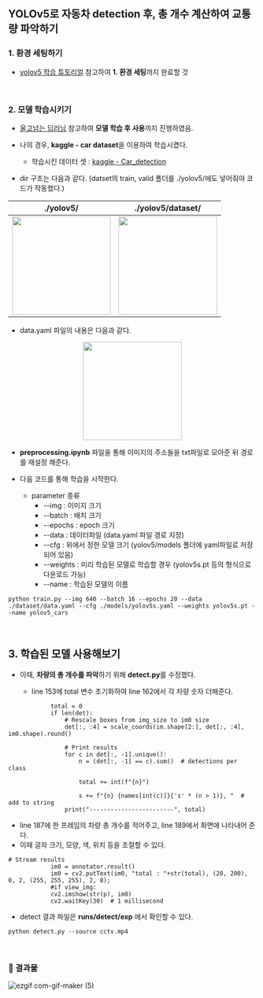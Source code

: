 ## YOLOv5로 자동차 detection 후, 총 개수 계산하여 교통량 파악하기


### 1. 환경 세팅하기
- [yolov5 학습 튜토리얼](https://lynnshin.tistory.com/47) 참고하여 **1. 환경 세팅**까지 완료할 것

<br>

### 2. 모델 학습시키기
- [울고넘는 딥러닝](https://minding-deep-learning.tistory.com/19) 참고하여 **모델 학습 후 사용**까지 진행하였음.

- 나의 경우, **kaggle - car dataset**을 이용하여 학습시켰다.
  - 학습시킨 데이터 셋 : [kaggle - Car_detection](https://www.kaggle.com/datasets/ahmedhaytham/car-detection)


- dir 구조는 다음과 같다. (datset의 train, valid 폴더를 ./yolov5/에도 넣어줘야 코드가 작동했다.)

./yolov5/ | ./yolov5/dataset/
--|--
<img src="https://user-images.githubusercontent.com/53934639/167644914-32e65f66-926b-4179-9207-35f39fab2be1.png" style="width:200px">|<img src="https://user-images.githubusercontent.com/53934639/167645334-7bf2d672-e8aa-46fd-a704-c81eeb4df8fa.png" style="width:200px">



- data.yaml 파일의 내용은 다음과 같다.
<p align="center">
<img src="https://user-images.githubusercontent.com/53934639/167643816-f417389d-e19b-4a56-9e6d-daa2729ee0ad.png" style="width:200px"></p>

- **preprocessing.ipynb** 파일을 통해 이미지의 주소들을 txt파일로 모아준 뒤 경로를 재설정 해준다.

- 다음 코드를 통해 학습을 시작한다.
  - parameter 종류
    - --img : 이미지 크기
    - --batch : 배치 크기
    - --epochs : epoch 크기
    - --data : 데이터파일 (data.yaml 파일 경로 지정)
    - --cfg : 위에서 정한 모델 크기 (yolov5/models 폴더에 yaml파일로 저장되어 있음)
    - --weights : 미리 학습된 모델로 학습할 경우 (yolov5s.pt 등의 형식으로 다운로드 가능)
    - --name : 학습된 모델의 이름

```
python train.py --img 640 --batch 16 --epochs 20 --data ./dataset/data.yaml --cfg ./models/yolov5s.yaml --weights yolov5s.pt --name yolov5_cars 
```




<br>

## 3. 학습된 모델 사용해보기

- 이때, **차량의 총 개수를 파악**하기 위해 **detect.py**를 수정했다.

  - line 153에 total 변수 초기화하여 line 162에서 각 차량 숫자 더해준다.

```
            total = 0
            if len(det):
                # Rescale boxes from img_size to im0 size
                det[:, :4] = scale_coords(im.shape[2:], det[:, :4], im0.shape).round()

                # Print results
                for c in det[:, -1].unique():
                    n = (det[:, -1] == c).sum()  # detections per class
                    
                    total += int(f"{n}")

                    s += f"{n} {names[int(c)]}{'s' * (n > 1)}, "  # add to string
                print("------------------------", total)
```
  - line 187에 한 프레임의 차량 총 개수를 적어주고, line 189에서 화면에 나타내어 준다.
  - 이때 글자 크기, 모양, 색, 위치 등을 조절할 수 있다.

```
# Stream results
            im0 = annotator.result()
            im0 = cv2.putText(im0, "total : "+str(total), (20, 200), 0, 2, (255, 255, 255), 2, 8);
            #if view_img:
            cv2.imshow(str(p), im0)
            cv2.waitKey(30)  # 1 millisecond
```


- detect 결과 파일은 **runs/detect/exp** 에서 확인할 수 있다.

```
python detect.py --source cctv.mp4 
```

<br>

### 🙂 결과물

![ezgif com-gif-maker (5)](https://user-images.githubusercontent.com/53934639/167776033-0862dbe2-c10d-417a-b104-db6fff6301e4.gif)


